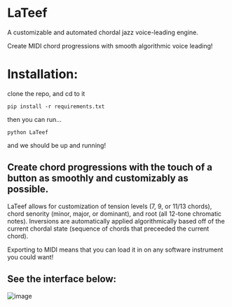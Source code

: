 # LaTeef
A customizable and automated chordal jazz voice-leading engine.

Create MIDI chord progressions with smooth algorithmic voice leading!

# Installation:

clone the repo, and cd to it

`pip install -r requirements.txt`

then you can run...

`python LaTeef`

and we should be up and running!

## Create chord progressions with the touch of a button as smoothly and customizably as possible.

LaTeef allows for customization of tension levels (7, 9, or 11/13 chords), chord senority (minor, major, or dominant), and root (all 12-tone chromatic notes). Inversions are automatically applied algorithmically based off of the current chordal state (sequence of chords that preceeded the current chord).

Exporting to MIDI means that you can load it in on any software instrument you could want!

## See the interface below:

![image](https://user-images.githubusercontent.com/58797934/119495304-480fb180-bd30-11eb-884d-feb2e29de73f.png)

